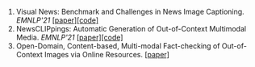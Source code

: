 1. Visual News: Benchmark and Challenges in News Image Captioning. *EMNLP'21* [[paper]](https://arxiv.org/abs/2010.03743)[[code]](https://github.com/FuxiaoLiu/VisualNews-Repository) 
2. NewsCLIPpings: Automatic Generation of Out-of-Context Multimodal Media. *EMNLP'21* [[paper]](https://arxiv.org/abs/2104.05893)[[code]](https://github.com/g-luo/news_clippings)
3. Open-Domain, Content-based, Multi-modal Fact-checking of Out-of-Context Images via Online Resources. [[paper]](https://arxiv.org/abs/2112.00061)
